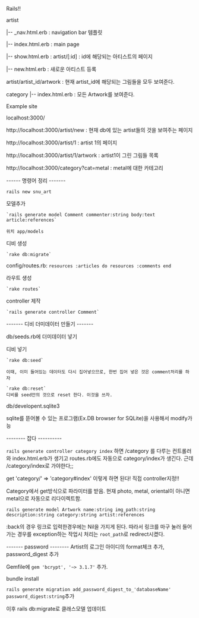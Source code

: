 Rails!!

artist

  |-- _nav.html.erb : navigation bar 템플릿
  
  |-- index.html.erb : main page
  
  |-- show.html.erb : artist/[:id] : id에 해당되는 아티스트의 페이지
  
  |-- new.html.erb : 새로운 아티스트 등록
  
artist/artist_id/artwork : 현재 artist_id에 해당되는 그림들을 모두 보여준다.

category
  |-- index.html.erb : 모든 Artwork를 보여준다.

Example site

localhost:3000/

http://localhost:3000/artist/new : 현재 db에 있는 artist들의 것을 보여주는 페이지 

http://localhost:3000/artist/1 : artist 1의 페이지

http://localhost:3000/artist/1/artwork : artist1이 그린 그림들 목록

http://localhost:3000/category?cat=metal : metal에 대한 카테고리



------ 명령어 정리 -------

`rails new snu_art`

모델추가

	`rails generate model Comment commenter:string body:text article:references`
    
    위치 app/models
    
디비 생성

	`rake db:migrate`

config/routes.rb:
	`resources :articles do
		resources :comments
	end`
    
라우트 생성

	`rake routes`
    
controller 제작

	`rails generate controller Comment`
    
------- 디비 더미데이터 만들기 -------

db/seeds.rb에 더미데이터 넣기

디비 넣기

	`rake db:seed`
    
    이때, 이미 들어있는 데이터도 다시 집어넣으므로, 한번 집어 넣은 것은 comment처리를 하자
    
	`rake db:reset`
    디비를 seed안의 것으로 reset 한다. 이것을 쓰자.

db/developent.sqlite3

  sqlite를 뜯어볼 수 있는 프로그램(Ex.DB browser for SQLite)을 사용해서 modify가능


-------- 잡다 ----------

`rails generate controller category index` 하면 /category 를 다루는 컨트롤러와 index.html.erb가 생기고 routes.rb에도 자동으로 category/index가 생긴다. 근데 /category/index로 가야한다;;

get 'category/' => 'category#index' 이렇게 하면 된다! 직접 controller지정!!

Category에서 get방식으로 파라미터를 받음. 현재 photo, metal, oriental이 아니면 metal으로 자동으로 리다이렉트함.


`rails generate model Artwork name:string img_path:string description:string category:string artist:references`

:back의 경우 링크로 입력한경우에는 Nil을 가지게 된다. 따라서 링크를 마구 눌러 들어가는 경우를 exception하는 작업시 처리는 `root_path`로 redirect시켰다.

------- password --------
Artist의 로그인 아이디의 format체크 추가, password_digest 추가

Gemfile에  `gem 'bcrypt', '~> 3.1.7'` 추가.

bundle install

`rails generate migration add_password_digest_to_'databaseName' password_digest:string`추가

이후 rails db:migrate로 클래스모델 업데이트

